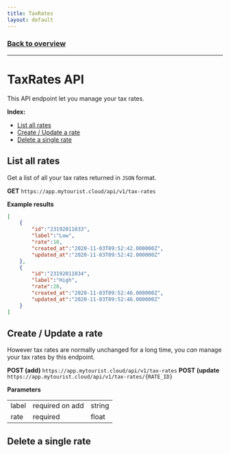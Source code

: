 ```yaml
---
title: TaxRates
layout: default
---
```

### [Back to overview](index.html#start-developing-testing-and-deploy)
---
# TaxRates API
This API endpoint let you manage your tax rates.

**Index:** 
- [List all rates](#list-all-rates)
- [Create / Update a rate](#create--update-a-rate)
- [Delete a single rate](#delete-a-single-rate)

## List all rates
Get a list of all your tax rates returned in `JSON` format. 

**GET** `https://app.mytourist.cloud/api/v1/tax-rates`

**Example results**
```json
[
    {
        "id":"23192011033",
        "label":"Low",
        "rate":10,
        "created_at":"2020-11-03T09:52:42.000000Z",
        "updated_at":"2020-11-03T09:52:42.000000Z"
    },
    {
        "id":"23192011034",
        "label":"High",
        "rate":20,
        "created_at":"2020-11-03T09:52:46.000000Z",
        "updated_at":"2020-11-03T09:52:46.000000Z"
    }
]
```

## Create / Update a rate
However tax rates are normally unchanged for a long time, you *can* manage your tax rates by this endpoint.

**POST (add)** `https://app.mytourist.cloud/api/v1/tax-rates`
**POST (update** `https://app.mytourist.cloud/api/v1/tax-rates/{RATE_ID}`

**Parameters**
<table>
    <tr><td>label</td><td>required on add</td><td>string</td></tr>    
    <tr><td>rate</td><td>required</td><td>float</td></tr>    
</table>

## Delete a single rate